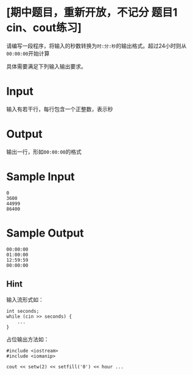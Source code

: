 # [期中题目，重新开放，不记分 题目1 cin、cout练习]

请编写一段程序，将输入的秒数转换为`时:分:秒`的输出格式。超过24小时则从`00:00:00`开始计算

具体需要满足下列输入输出要求。

# Input

输入有若干行，每行包含一个正整数，表示秒

# Output

输出一行，形如`00:00:00`的格式

# Sample Input

```
0
3600
44999
86400
```

# Sample Output

```
00:00:00
01:00:00
12:59:59
00:00:00
```

## Hint

输入流形式如：

```
int seconds;
while (cin >> seconds) {
    ...
}
```

占位输出方法如：

```
#include <iostream>
#include <iomanip>

cout << setw(2) << setfill('0') << hour ...
```

